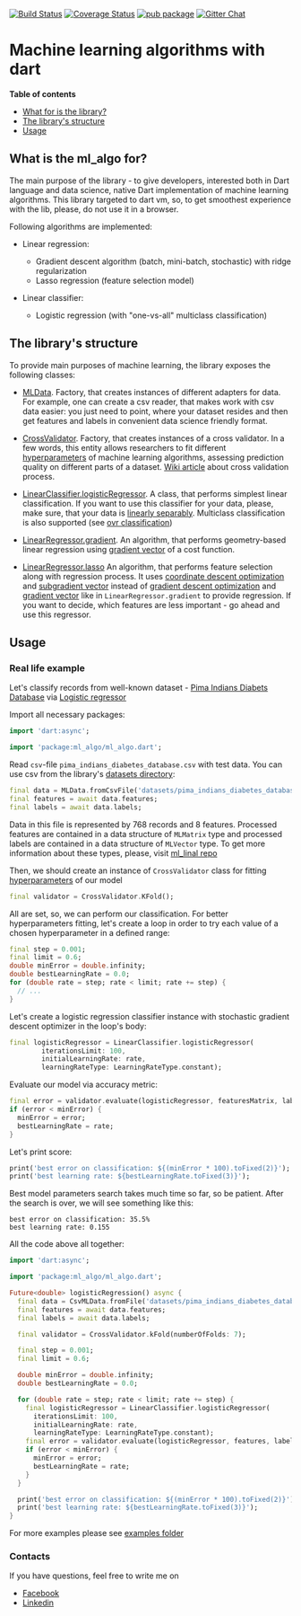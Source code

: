 [![Build Status](https://travis-ci.com/gyrdym/ml_algo.svg?branch=master)](https://travis-ci.com/gyrdym/ml_algo)
[![Coverage Status](https://coveralls.io/repos/github/gyrdym/ml_algo/badge.svg?branch=master)](https://coveralls.io/github/gyrdym/ml_algo?branch=master)
[![pub package](https://img.shields.io/pub/v/ml_algo.svg)](https://pub.dartlang.org/packages/ml_algo)
[![Gitter Chat](https://badges.gitter.im/gyrdym/gyrdym.svg)](https://gitter.im/gyrdym/)

# Machine learning algorithms with dart

**Table of contents**
- [What for is the library?](#what-is-the-ml_algo-for)
- [The library's structure](#the-librarys-structure)
- [Usage](#usage)

## What is the ml_algo for?

The main purpose of the library - to give developers, interested both in Dart language and data science, native Dart 
implementation of machine learning algorithms. This library targeted to dart vm, so, to get smoothest experience with 
the lib, please, do not use it in a browser.

Following algorithms are implemented:
- Linear regression:
    - Gradient descent algorithm (batch, mini-batch, stochastic) with ridge regularization
    - Lasso regression (feature selection model)

- Linear classifier:
    - Logistic regression (with "one-vs-all" multiclass classification)
    
## The library's structure

To provide main purposes of machine learning, the library exposes the following classes:

- [MLData](https://github.com/gyrdym/ml_algo/blob/master/lib/src/data_preprocessing/ml_data/ml_data.dart). Factory, that creates instances of 
different adapters for data. For example, one can create a csv reader, that makes work with csv data easier: you just 
need to point, where your dataset resides and then get features and labels in convenient data science friendly format.

- [CrossValidator](https://github.com/gyrdym/ml_algo/blob/master/lib/src/model_selection/cross_validator/cross_validator.dart). Factory, that creates 
instances of a cross validator. In a few words, this entity allows researchers to fit different [hyperparameters](https://en.wikipedia.org/wiki/Hyperparameter_(machine_learning)) of machine learning
algorithms, assessing prediction quality on different parts of a dataset. [Wiki article](https://en.wikipedia.org/wiki/Cross-validation_(statistics)) about cross validation process. 

- [LinearClassifier.logisticRegressor](https://github.com/gyrdym/ml_algo/blob/master/lib/src/classifier/linear_classifier.dart). A class,
that performs simplest linear classification. If you want to use this classifier for your data, please, make sure, that 
your data is [linearly separably](https://en.wikipedia.org/wiki/Linear_separability). Multiclass classification is also
supported (see [ovr classification](https://en.wikipedia.org/wiki/Multiclass_classification#One-vs.-rest))

- [LinearRegressor.gradient](https://github.com/gyrdym/ml_algo/blob/master/lib/src/regressor/linear_regressor.dart). An algorithm, 
that performs geometry-based linear regression using [gradient vector](https://en.wikipedia.org/wiki/Gradient) of a cost 
function.

- [LinearRegressor.lasso](https://github.com/gyrdym/ml_algo/blob/master/lib/src/regressor/linear_regressor.dart) An algorithm, 
that performs feature selection along with regression process. It uses [coordinate descent optimization]() and [subgradient vector]() 
instead of [gradient descent optimization]() and [gradient vector]() like in `LinearRegressor.gradient` to provide 
regression. If you want to decide, which features are less important - go ahead and use this regressor. 

## Usage

### Real life example

Let's classify records from well-known dataset - [Pima Indians Diabets Database](https://www.kaggle.com/uciml/pima-indians-diabetes-database)
via [Logistic regressor](https://github.com/gyrdym/ml_algo/blob/master/lib/src/classifier/linear_classifier.dart)

Import all necessary packages: 

````dart  
import 'dart:async';

import 'package:ml_algo/ml_algo.dart';
````

Read `csv`-file `pima_indians_diabetes_database.csv` with test data. You can use csv from the library's 
[datasets directory](https://github.com/gyrdym/ml_algo/tree/master/datasets):
````dart
final data = MLData.fromCsvFile('datasets/pima_indians_diabetes_database.csv');
final features = await data.features;
final labels = await data.labels;
````

Data in this file is represented by 768 records and 8 features. Processed features are contained in a data structure of 
`MLMatrix` type and processed labels are contained in a data structure of `MLVector` type. To get 
more information about these types, please, visit [ml_linal repo](https://github.com/gyrdym/ml_linalg)

Then, we should create an instance of `CrossValidator` class for fitting [hyperparameters](https://en.wikipedia.org/wiki/Hyperparameter_(machine_learning)) 
of our model
````dart
final validator = CrossValidator.KFold();
````

All are set, so, we can perform our classification. For better hyperparameters fitting, let's create a loop in order to 
try each value of a chosen hyperparameter in a defined range:
````dart
final step = 0.001;
final limit = 0.6;
double minError = double.infinity;
double bestLearningRate = 0.0;
for (double rate = step; rate < limit; rate += step) {
  // ...
}
````    
Let's create a logistic regression classifier instance with stochastic gradient descent optimizer in the loop's body:
````dart
final logisticRegressor = LinearClassifier.logisticRegressor(
        iterationsLimit: 100,
        initialLearningRate: rate,
        learningRateType: LearningRateType.constant);
````

Evaluate our model via accuracy metric:
````dart
final error = validator.evaluate(logisticRegressor, featuresMatrix, labels, MetricType.accuracy);
if (error < minError) {
  minError = error;
  bestLearningRate = rate;
}
````

Let's print score:
````dart
print('best error on classification: ${(minError * 100).toFixed(2)}');
print('best learning rate: ${bestLearningRate.toFixed(3)}');
````

Best model parameters search takes much time so far, so be patient. After the search is over, we will see something like 
this:

````
best error on classification: 35.5%
best learning rate: 0.155
````

All the code above all together:
````dart
import 'dart:async';

import 'package:ml_algo/ml_algo.dart';

Future<double> logisticRegression() async {
  final data = CsvMLData.fromFile('datasets/pima_indians_diabetes_database.csv');
  final features = await data.features;
  final labels = await data.labels;

  final validator = CrossValidator.kFold(numberOfFolds: 7);

  final step = 0.001;
  final limit = 0.6;

  double minError = double.infinity;
  double bestLearningRate = 0.0;

  for (double rate = step; rate < limit; rate += step) {
    final logisticRegressor = LinearClassifier.logisticRegressor(
      iterationsLimit: 100,
      initialLearningRate: rate,
      learningRateType: LearningRateType.constant);
    final error = validator.evaluate(logisticRegressor, features, labels, MetricType.accuracy);
    if (error < minError) {
      minError = error;
      bestLearningRate = rate;
    }
  }

  print('best error on classification: ${(minError * 100).toFixed(2)}');
  print('best learning rate: ${bestLearningRate.toFixed(3)}');
}
````

For more examples please see [examples folder](https://github.com/gyrdym/dart_ml/tree/master/example)

### Contacts
If you have questions, feel free to write me on 
 - [Facebook](https://www.facebook.com/ilya.gyrdymov)
 - [Linkedin](https://www.linkedin.com/in/gyrdym/)
